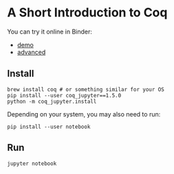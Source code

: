 # A Short Introduction to Coq

You can try it online in Binder:

- [demo](https://mybinder.org/v2/git/https%3A%2F%2Fc4science.ch%2Fdiffusion%2F9452%2Fcoq-project.git/master?filepath=demo.ipynb)
- [advanced](https://mybinder.org/v2/git/https%3A%2F%2Fc4science.ch%2Fdiffusion%2F9452%2Fcoq-project.git/master?filepath=advanced.ipynb)

## Install

```shell
brew install coq # or something similar for your OS
pip install --user coq_jupyter==1.5.0
python -m coq_jupyter.install
```

Depending on your system, you may also need to run:

```shell
pip install --user notebook
```

## Run

```shell
jupyter notebook
```
